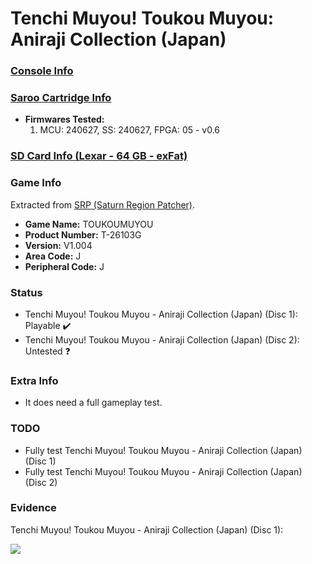 # Tenchi Muyou! Toukou Muyou: Aniraji Collection (Japan)

### [Console Info](../../../../../Info/Consoles/VA13/README.md)

### [Saroo Cartridge Info](../../../../../Info/Cartridges/RetroGameParadiseStore/1.32F/README.md)

- <b>Firmwares Tested:</b>
  1. MCU: 240627, SS: 240627, FPGA: 05 - v0.6

### [SD Card Info (Lexar - 64 GB - exFat)](../../../../../Info/SdCards/Lexar/64GB/exfat/README.md)

### Game Info

Extracted from [SRP (Saturn Region Patcher)](https://segaxtreme.net/resources/saturn-region-patcher.81/download).

- <b>Game Name:</b> TOUKOUMUYOU
- <b>Product Number:</b> T-26103G
- <b>Version:</b> V1.004
- <b>Area Code:</b> J
- <b>Peripheral Code:</b> J

### Status

- Tenchi Muyou! Toukou Muyou - Aniraji Collection (Japan) (Disc 1): Playable :heavy_check_mark:
- Tenchi Muyou! Toukou Muyou - Aniraji Collection (Japan) (Disc 2): Untested :question:

### Extra Info

- It does need a full gameplay test.

### TODO

- Fully test Tenchi Muyou! Toukou Muyou - Aniraji Collection (Japan) (Disc 1)
- Fully test Tenchi Muyou! Toukou Muyou - Aniraji Collection (Japan) (Disc 2)

### Evidence

Tenchi Muyou! Toukou Muyou - Aniraji Collection (Japan) (Disc 1):

[![](https://img.youtube.com/vi/syo3wib3huw/0.jpg)](https://www.youtube.com/watch?v=syo3wib3huw)
